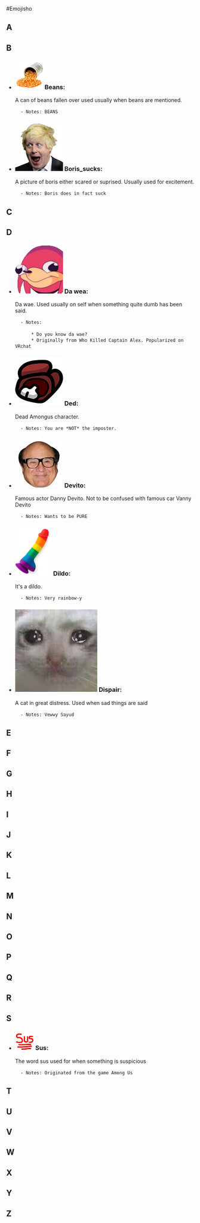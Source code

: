 #Emojisho

## A

## B

* ### <img src="/Emojis/beans.png" alt="beans" width="75"/>  Beans:
	
	A can of beans fallen over used usually when beans are mentioned.
		
		- Notes: BEANS

* ### ![Boris Sucks](/Emojis/boris_sucks.png)  Boris_sucks:
	
	A picture of boris either scared or suprised. Usually used for excitement.
		
		- Notes: Boris does in fact suck

## C

## D

* ### ![da wae](/Emojis/da_wae.png)  Da wea:
	
	Da wae. Used usually on self when something quite dumb has been said.
		
		- Notes: 

			* Do you know da wae? 
			* Originally from Who Killed Captain Alex. Popularized on VRchat

* ### ![ded](/Emojis/ded.png)  Ded:
	
	Dead Amongus character.
		
		- Notes: You are *NOT* the imposter.

* ### ![devito](/Emojis/devito.png)  Devito:
	
	Famous actor Danny Devito. Not to be confused with famous car Vanny Devito
		
		- Notes: Wants to be PURE

* ### ![dildo](/Emojis/dildo.png)  Dildo:
	
	It's a dildo.
		
		- Notes: Very rainbow-y

* ### ![dispair](/Emojis/dispair.jpg)  Dispair:
	
	A cat in great distress. Used when sad things are said
		
		- Notes: Vewwy Sayud

## E

## F

## G

## H

## I

## J

## K

## L

## M

## N

## O

## P

## Q

## R

## S

* ### ![sus](/Emojis/sus.png)  Sus:
	
	The word sus used for when something is suspicious
		
		- Notes: Originated from the game Among Us


## T

## U

## V

## W

## X

## Y

## Z

